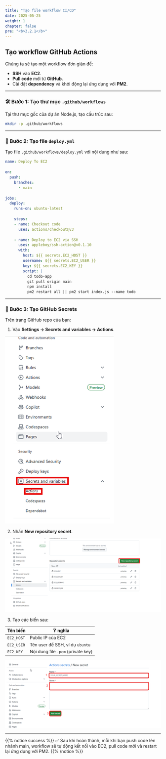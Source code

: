 ```yaml
---
title: "Tạo file workflow CI/CD"
date: 2025-05-25
weight: 1
chapter: false
pre: "<b>3.2.1</b>"
---
```


## Tạo workflow GitHub Actions

Chúng ta sẽ tạo một workflow đơn giản để:
- **SSH** vào **EC2**.
- **Pull code** mới từ **GitHub**.
- Cài đặt **dependency** và khởi động lại ứng dụng với **PM2**.

---

### 🛠️ Bước 1: Tạo thư mục `.github/workflows`

Tại thư mục gốc của dự án Node.js, tạo cấu trúc sau:

```bash
mkdir -p .github/workflows
```

---

### 📝 Bước 2: Tạo file `deploy.yml`

Tạo file `.github/workflows/deploy.yml` với nội dung như sau:

```yaml
name: Deploy To EC2

on:
  push:
    branches:
      - main

jobs:
  deploy:
    runs-on: ubuntu-latest

    steps:
    - name: Checkout code
      uses: actions/checkout@v3

    - name: Deploy to EC2 via SSH
      uses: appleboy/ssh-action@v0.1.10
      with:
        host: ${{ secrets.EC2_HOST }}
        username: ${{ secrets.EC2_USER }}
        key: ${{ secrets.EC2_KEY }}
        script: |
          cd todo-app
          git pull origin main
          npm install
          pm2 restart all || pm2 start index.js --name todo
```

---

### 🔐 Bước 3: Tạo GitHub Secrets

Trên trang GitHub repo của bạn:

1. Vào **Settings → Secrets and variables → Actions**.

![Sec](/images/3.deploy/001-github-secret.png)

2. Nhấn **New repository secret**.

![Sec](/images/3.deploy/002-github-secret.png)

3. Tạo các biến sau:

| Tên biến   | Ý nghĩa                            |
| ---------- | ---------------------------------- |
| `EC2_HOST` | Public IP của EC2                  |
| `EC2_USER` | Tên user để SSH, ví dụ `ubuntu`    |
| `EC2_KEY`  | Nội dung file `.pem` (private key) |

![Sec](/images/3.deploy/003-github-secret.png)

---

{{% notice success %}}
✅ Sau khi hoàn thành, mỗi khi bạn push code lên nhánh main, workflow sẽ tự động kết nối vào EC2, pull code mới và restart lại ứng dụng với PM2.
{{% /notice %}}